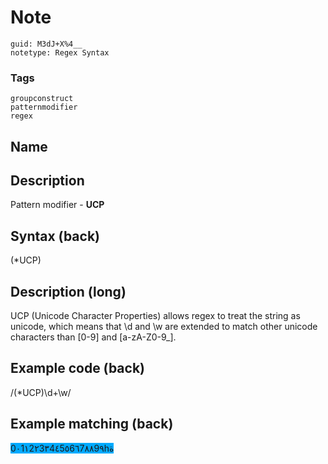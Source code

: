 # Note
```
guid: M3dJ+X%4__
notetype: Regex Syntax
```

### Tags
```
groupconstruct
patternmodifier
regex
```

## Name


## Description
Pattern modifier - <b>UCP</b>

## Syntax (back)
<div>
  (*UCP)
</div>

## Description (long)
<div>
  <div>
    <div>
      UCP (Unicode Character Properties) allows regex to treat the
      string as unicode, which means that \d and \w are extended to
      match other unicode characters than [0-9] and [a-zA-Z0-9_].
    </div>
  </div>
</div>

## Example code (back)
<div>
  /(*UCP)\d+\w/
</div>

## Example matching (back)
<span style="background-color: rgb(0, 170,
255);">0٠1١2٢3٣4٤5٥6٦7٨٨9٩hة</span>
